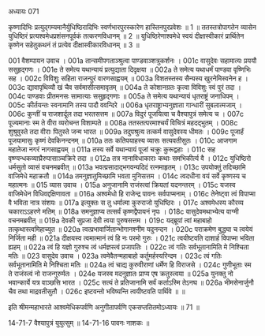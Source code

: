 अध्यायः 071

कृष्णादिभिः प्रत्युद्गम्यमानैर्युधिष्ठिरादिभिः स्वर्णभारपुरस्कारेण हास्तिनपुरप्रवेशः ॥ 1 ॥ ततस्तत्रोपागतेन व्यासेन युधिष्ठिरं प्रत्यश्वमेधप्रशंसनपूर्वकं तत्करणविधानम् ॥ 2 ॥ युधिष्ठिरेणाश्वमेधे स्वयं दीक्षास्वीकारं प्रार्थितेन कृष्णेन सहेतुकथनं तं प्रत्येव दीक्षास्वीकारविधानम् ॥ 3 ॥

001	वैशम्पायन उवाच ।
001a	तान्समीपगताञ्श्रुत्वा पाण्डवाञ्शत्रुकर्शनः ।
001c	वासुदेवः सहामात्यः प्रययौ ससुहृद्गणः ।
001e	ते समेत्य यथान्यायं प्रत्युद्याता दिदृक्षया ॥
002a	ते समेत्य यथाधर्मं पाण्डवा वृष्णिभिः सह ।
002c	विविशुः सहिता राजन्पुरं वारणसाह्वयम् ॥
003a	विशतस्तस्य सैन्यस्य खुरनेमिस्वनेन ह ।
003c	द्यावापृथिव्यौ खं चैव सर्वमासीत्समावृतम् ॥
004a	ते कोशानग्रतः कृत्वा विविशुः स्वं पुरं तदा ।
004c	पाण्डवाः प्रीतमनसः सामात्याः ससुहृद्गणाः ॥
005a	ते समेत्य यथान्यायं धृतराष्ट्रं जनाधिपम् ।
005c	कीर्तयन्तः स्वनामानि तस्य पादौ ववन्दिरे ॥
006a	धृतराष्ट्राभ्यनुज्ञाता गान्धारीं सुबलात्मजाम् ।
006c	कुन्तीं च राजशार्दूल तदा भरतसत्तम ॥
007a	विदुरं पूजयित्वा च वैश्यापुत्रं समेत्य च ।
007c	पूज्यमानाः स्म ते वीरा व्यरोचन्त विशाम्पते ॥
008a	ततस्तत्परमाश्चर्यं विचित्रं महदद्भुतम् ।
008c	शुश्रुवुस्ते तदा वीराः पितुस्ते जन्म भारत ॥
009a	तदुपश्रुत्य तत्कर्म वासुदेवस्य धीमतः ।
009c	पूजार्हं पूजयामासुः कृष्णं देवकिनन्दनम् ॥
010a	ततः कतिपयाहस्य व्यासः सत्यवतीसुतः ।
010c	आजगाम महातेजा नगरं नागसाह्वयम् ॥
011a	तस्य सर्वे यथान्यायं पूजां चक्रुः कुरूद्वहाः ।
011c	सह वृष्ण्यन्धकव्याघ्रैरुपासाञ्चक्रिरे तदा ॥
012a	तत्र नानाविधाकाराः कथाः समभिकीर्त्य वै ।
012c	युधिष्ठिरो धर्मसुतो व्यासं वचनमब्रवीत् ॥
013a	भवत्प्रसादाद्भगवन्यदिदं रत्नमाहृतम् ।
013c	उपयोक्तुं तदिच्छामि वाजिमेधे महाक्रतौ ॥
014a	तमनुज्ञातुमिच्छामि भवता मुनिसत्तम ।
014c	त्वदधीना वयं सर्वे कृष्णस्य च महात्मनः ॥
015	व्यास उवाच ।
015a	अनुजानामि राजंस्त्वां क्रियतां यदनन्तरम् ।
015c	यजस्व वाजिमेधेन विधिवद्दक्षिणावता ॥
016a	अश्वमेधो हि राजेन्द्र पावनः सर्वपाप्मनाम् ।
016c	तेनेष्ट्वा त्वं विपाप्मा वै भविता नात्र संशयः ॥
017a	इत्युक्तः स तु धर्मात्मा कुरुराजो युधिष्ठिरः ।
017c	अश्वमेधस्य कौरव्य चकाराऽऽहरणे मतिम् ॥
018a	समनुज्ञाप्य तत्सर्वं कृष्णद्वैपायनं नृपः ।
018c	वासुदेवमथाभ्येत्य वाग्मी वचनमब्रवीत् ॥
019a	देवकी सुप्रजा देवी त्वया पुरुषसत्तम ।
019c	यद्ब्रूयां त्वां महाबाहो तत्कृथास्त्वमिहाच्युत ॥
020a	त्वत्प्रभावार्जितान्भोगानश्नीम यदुनन्दन ।
020c	पराक्रमेण बुद्ध्या च त्वयेयं निर्जिता मही ॥
021a	दीक्षयस्व त्वमात्मानं त्वं हि नः परमो गुरुः ।
021c	त्वयीष्टवति दाशार्ह विपाप्मा भविता ह्यहम् ॥
022a	त्वं हि यज्ञो गुरुश्च त्वं धर्मज्ञस्त्वं प्रजापतिः ।
022c	त्वं गतिः सर्वभूतानामिति मे निश्चिता मतिः ॥
023	वासुदेव उवाच ।
023a	त्वमेवैतन्महाबाहो कर्तुमर्हस्यरिन्दम ।
023c	त्वं गतिः सर्वभूतानामिति मे निश्चिता मतिः ॥
024a	त्वं चाद्य कुरुवीराणां धर्मेण हि विराजसे ।
024c	गुणीभूताः स्म ते राजंस्त्वं नो राजन्गुरुर्मतः ।
024e	यजस्व मदनुज्ञातः प्राप्य एष क्रतुस्त्वया ॥
025a	युनक्तु नो भवान्कार्ये यत्र वाञ्छसि भारत ।
025c	सत्यं ते प्रतिजानामि सर्वं कर्ताऽस्मि तेऽनघ ॥
026a	भीमसेनार्जुनौ चैव तथा माद्रवतीसुतौ ।
026c	इष्टवन्तो भविष्यन्ति त्वयीष्टवति पार्थिवे ॥ ॥

इति श्रीमन्महाभारते आश्वमेधिकपर्वणि अनुगीतापर्वणि एकसप्ततितमोऽध्यायः ॥ 71 ॥

14-71-7 वैश्यापुत्रं युयुत्सुम् ॥ 14-71-16 पावनः नाशकः ॥
